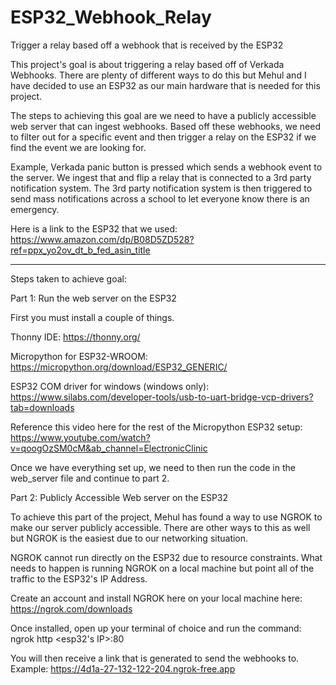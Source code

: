 # ESP32_Webhook_Relay
Trigger a relay based off a webhook that is received by the ESP32

This project's goal is about triggering a relay based off of Verkada Webhooks. There are plenty of different ways to do this but Mehul and I have decided to use an ESP32 as our main hardware that is needed for this project.

The steps to achieving this goal are we need to have a publicly accessible web server that can ingest webhooks. Based off these webhooks, we need to filter out for a specific event and then trigger a relay on the ESP32 if we find the event we are looking for. 

Example, Verkada panic button is pressed which sends a webhook event to the server. We ingest that and flip a relay that is connected to a 3rd party notification system. The 3rd party notification system is then triggered to send mass notifications across a school to let everyone know there is an emergency.

Here is a link to the ESP32 that we used: https://www.amazon.com/dp/B08D5ZD528?ref=ppx_yo2ov_dt_b_fed_asin_title

----------------------------------------------------------------------------------------------------------------------------------------------------------------------------
Steps taken to achieve goal:

Part 1: Run the web server on the ESP32

First you must install a couple of things.

Thonny IDE: https://thonny.org/

Micropython for ESP32-WROOM: https://micropython.org/download/ESP32_GENERIC/

ESP32 COM driver for windows (windows only): https://www.silabs.com/developer-tools/usb-to-uart-bridge-vcp-drivers?tab=downloads

Reference this video here for the rest of the Micropython ESP32 setup: https://www.youtube.com/watch?v=qoogOzSM0cM&ab_channel=ElectronicClinic

Once we have everything set up, we need to then run the code in the web_server file and continue to part 2.







Part 2: Publicly Accessible Web server on the ESP32

To achieve this part of the project, Mehul has found a way to use NGROK to make our server publicly accessible. There are other ways to this as well but NGROK is the easiest due to our networking situation.

NGROK cannot run directly on the ESP32 due to resource constraints. What needs to happen is running NGROK on a local machine but point all of the traffic to the ESP32's IP Address.

Create an account and install NGROK here on your local machine here: https://ngrok.com/downloads

Once installed, open up your terminal of choice and run the command:
ngrok http <esp32's IP>:80

You will then receive a link that is generated to send the webhooks to. Example: https://4d1a-27-132-122-204.ngrok-free.app




